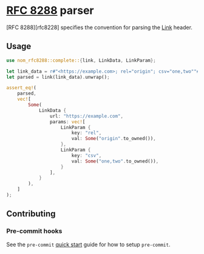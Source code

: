 # [RFC 8288][rfc8288] parser

[RFC 8288][rfc8228] specifies the convention for parsing the [Link][link-header] header.

## Usage

```rust
use nom_rfc8288::complete::{link, LinkData, LinkParam};

let link_data = r#"<https://example.com>; rel="origin"; csv="one,two""#;
let parsed = link(link_data).unwrap();

assert_eq!(
    parsed,
    vec![
        Some(
            LinkData {
                url: "https://example.com",
                params: vec![
                    LinkParam {
                        key: "rel",
                        val: Some("origin".to_owned()),
                    },
                    LinkParam {
                        key: "csv",
                        val: Some("one,two".to_owned()),
                    }
                ],
            }
        ),
    ]
);
```

## Contributing

### Pre-commit hooks

See the `pre-commit` [quick start](https://pre-commit.com/#quick-start) guide for how to setup `pre-commit`.

[rfc8288]: https://datatracker.ietf.org/doc/html/rfc8288
[link-header]: https://developer.mozilla.org/en-US/docs/Web/HTTP/Headers/Link
